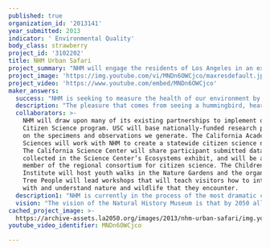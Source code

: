 ```yaml
---
published: true
organization_id: '2013141'
year_submitted: 2013
indicator: ' Environmental Quality'
body_class: strawberry
project_id: '3102202'
title: NHM Urban Safari
project_summary: "NHM will engage the residents of Los Angeles in an extensive program to discover and document the urban wildlife of the L. A. Basin – our local biodiversity. The environmental challenges facing Los Angeles demand innovative solutions that take into account the complex relationship between us and local plants and wildlife – the relationships that form our rich and diverse urban ecosystem. Los Angeles is actually an extremely biodiverse city. Neither scientists nor the public understand the full breadth of that biodiversity. If we, as a city, can understand the scope of the natural world that surrounds us, we will have an essential part of the toolkit to develop our city thoughtfully.\r\n\r\nLos Angeles is in the heart of North America’s only biodiversity hotspot (the California Floristic Province). More than 10 million people live here, along with more species of birds than are found in any other county in the U.S.  However, our knowledge of the identities and distributions of smaller species that live here is astonishingly poor. While we know that there are many native, non-native and invasive species here, there has never been a comprehensive survey of urban biodiversity in L.A. – or any other major metropolis in the world. \r\n \r\nWhy is urban biodiversity important? Biodiversity is the sum of all biological diversity living, from ecosystems to genes, representing the ultimate “survival manual,” documenting unbroken lines of evolutionary success from the origin of life on our planet through all previous mass extinctions. To understand how to manage these ecosystems, we need to know who is here so that we can decide together which species to encourage, which to discourage, and how to do so. As the world’s population becomes more urbanized, our discoveries in Los Angeles can benefit the entire planet.\r\n\r\nNHM’s public research projects will empower Angelenos to influence the future of our landscapes, plants and wildlife. We are using the evolving model of do-it-yourself science – generally known as citizen science – to engage the eyes, ears and cameras of Angelenos in the mapping and stewardship of L.A’s wildlife, the kind that lives all around us but we seldom notice. Angelenos of all ages contribute to this scientific inventory through a variety of mechanisms, from submitting photos to hosting sampling sites in their backyards. Together, our scientists and the public will work together to build place-based strategies for biodiversity conservation that are timely, rooted in local culture and cutting-edge.\r\n  \t\r\nNHM has been leading individual citizen science projects for decades. In 1994 we launched the California Parrot Project which tracked feral parrot populations in Southern California. Since then NHM has initiated the LA spider and butterfly surveys, and a ladybug census for the city. We are greatly expanding our urban biodiversity programs to include a region-wide biodiversity map, a number of specific studies, and a three-year scientific sampling survey of insects and other invertebrates called BioSCAN. NHM is preparing to build on its extensive previous investment in citizen science projects and scale up with a wide-ranging public information and education campaign that will spur Los Angeles residents to even greater involvement with our urban ecosystems.\r\n\r\nOur newest initiative, ZomBee Watch, calls on volunteers to help NHM scientists monitor how parasitic flies lay their eggs in honeybees, causing them to abandon their hives, like zombies, in aimless night flights before dying. Understanding this phenomenon could help explain Colony Collapse Disorder (a syndrome in which worker bees quit their hives) that is threatening the world’s bee population and the future of our food supply. \r\n\r\nBioSCAN will create a transect survey of the insect populations of Los Angeles. Insects are the largest animal component of biological diversity. They are critical to our economic system. Sampling sites include sites from the urban core into the wild hills, from backyards, parks and schoolyards to industrial sites. Microclimate stations will measure variables like temperature and moisture, data which will be useful to make comparisons about how everyday things like porch lights impact our local wildlife. We fully expect to discover and describe hundreds of species during the course of this study – right here in Los Angeles.\r\n\r\nTo conduct and facilitate this work we have built a dedicated team of scientists and educators. We are now building an innovative new website called Nature at NHM. Nature at NHM will provide up-to-the-minute results and information about biodiversity in Los Angeles, connect Angelenos with projects they can participate in, and invite submissions to our BioMap that will provide a long-term view of the flora and fauna of this city as experienced by its residents. This science is critical to our ability to adapt to a rapidly changing world, and the spaces we have built to study it are unprecedented.\r\n"
project_image: 'https://img.youtube.com/vi/MNDn6OWCjco/maxresdefault.jpg'
project_video: 'https://www.youtube.com/embed/MNDn6OWCjco'
maker_answers:
  success: "NHM is seeking to measure the health of our environment by identifying the distribution of species in the Los Angeles area. This information is the basis for broader ecosystem management strategies – informing the development of future parks and open spaces and instilling a sense of environmental responsibility towards our environment. NHM will publish the inventory of species that are discovered and described in peer-reviewed scientific journals – providing a clear, tangible research result. We are confident that we will collect and identify many hundreds of species of insects and invertebrates during the study, including dozens of entirely new species never recorded anywhere else. In total, we expect to accumulate at least 60,000 “lots” (small groups of similar specimens) in our permanent collection that can be used by scientists around the world for further research. \r\n\r\nThe Museum also will track a host of public learning and participation outcomes as well as formal education initiatives within LAUSD to ensure the project’s long-term impact. By involving everyday Angelenos in the process of scientific discovery, we will increase scientific literacy among students and adults alike, and increase a sense of stewardship among the residents of this world-class city and biological hotspot. This is particularly important as we increase by 100,000 the number of schoolchildren we expect to visit annually. NHM has begun implementing tools that will help track success as the project evolves – including baseline surveys that measure interest and knowledge about nature.\r\n\r\nWe expect that participants will gain: \r\n-\tA greater interest in science and the environment. By participating in projects in their schoolyards, backyards, parks and open spaces, schoolchildren and citizens of all ages will understand the relevance of science and nature in their lives. \r\n-\tAn increase in scientific skills related to the project(s) they are working on. \r\n-\tDeeper knowledge of science and the environment that will contribute to a change in attitude regarding the value of science to our community and larger society. \r\n-\tNew, healthier behaviors, especially more time spent outdoors, and engagement in their own communities. Participants will make changes to their own habitats by making their yards more wildlife friendly, by becoming more aware of the impacts of their own habits, and by becoming more involved in local politics. \r\n\r\nNHM will grow existing relationships with LAUSD schools. We are experienced at working with teachers to develop standards-compliant educational materials and curricula. We will target biodiversity and ecosystem awareness, directly affecting not only environmental quality metrics, but education goals as well (a critical area of concern in the LA2050 report). We expect that within the next few years, we will have reached two-thirds of LAUSD.\r\n"
  description: "The pleasure that comes from seeing a hummingbird, hearing a songbird, catching site of a beautiful butterfly, or spying a lizard are well known to rural and suburban dwellers. These experiences are available even in the heart of L.A, where thoughtfully planted pocket parks can quickly attract a rich array of wildlife. Individuals, city planners, school builders and even factories can, with little investment, create biodiverse locations anywhere. This project will make that know-how widely available. NHM will invite and teach Angelenos to see wildlife and understand what attracts it. By engaging everyone in studying this wildlife, and by making the results of our research widely and easily accessible, we will empower everyone to understand that thoughtful planting, even of a single tree, can make all the difference. \r\n\r\nWe now know that we will spend the next century adapting to a changing climate. How we do this in cities is critically important: most people today live in cities. Quality of life depends on environmental quality, which depends not only on chemical and physical parameters, but on ecosystem health. To manage ecosystem health, we must know the players on the stage. We need to know the species that make up our regional biodiversity. Angelenos adapting to a changing climate depend on that knowledge. \r\n\r\nStudies like LA2050 have established that a lack of green space is a detriment to many urban environments. With NHM’s Citizen Science programs, we can document the existing wildlife corridors in our city and provide planners, park designers and community members vital information that can help inform park construction, development and community programming well into the future. NHM’s Citizen Science program elevates open spaces and parks from recreational areas to legitimate biological habitats where ongoing study of our natural world can take place.\r\n\r\nWe reclaimed 3½ acres of parking lot to create a giant living laboratory and field site for the study of local wildlife in our South Los Angeles front yard. Visitors step off the Expo Line train into an oasis of L.A. nature and biodiversity in the heart of the city. Our Nature Gardens have been designed by renowned landscape architect Mia Lehrer, and seeded with dozens of plants and landscape features native to the area. It is growing into a habitat representative of wild Los Angeles. Accompanying the Nature Gardens is the 6,000 sq. ft. Nature Lab where visitors can both report and study L.A. wildlife and its distribution in their neighborhoods and across the city. \r\n"
  collaborators: >-
    NHM will draw upon many of its existing partnerships to implement our
    Citizen Science program. USC will base nationally-funded research projects
    on the specimens and observations we generate. The California Academy of
    Sciences will work with NHM to create a statewide citizen science network.
    The California Science Center will share participant submitted data
    collected in the Science Center’s Ecosystems exhibit, and will be a leading
    member of the regional consortium for citizen science. The Children’s Nature
    Institute will host youth walks in the Nature Gardens and the organization
    Tree People will lead workshops that will teach visitors how to interact
    with and understand nature and wildlife that they encounter. 
  description1: "NHM is currently in the process of the most dramatic changes in its 100-year history. The guiding vision for the $135 million NHM Next Campaign is to bring the Museum’s most important collections and ambitious discoveries out of our science labs to create new visitor experiences that explore the “big picture” of life on our planet and the interrelatedness of our natural and cultural worlds. We are only four months away from completion of this historic transformation. NHM Next is changing the way we can educate our visitor base. Each year, 200,000 visitors from local schools visit the Museum – more than a quarter of all the students in LAUSD – free of charge. NHM has the most diverse, broadest visitor base of any comparable museum in the Western U.S.\r\n\t\r\nAmong the seven major exhibitions that comprise NHM Next are the NHM Nature Gardens and Nature Lab. These exhibits form an expansive indoor-outdoor interface with the urban wildlife of Los Angeles, a site where visitors and researchers can study biodiversity and environmental change as it happens. Visitors will be able to observe and take part in the scientific process, and to learn valuable lessons about our environment. The Nature Lab will be the Museum’s center for Citizen Science. It is a hub of nature investigation and scientific research outfitted with interactive media and tactile “hands-on” experiences to connect the Museum’s exhibits and collections indoors to the “raw material” visitors encounter outdoors. The exhibit will invite visitors to experience the city’s rich biodiversity and give them a way to contribute to real, ongoing study of our urban ecosystem. \r\n\r\nIn addition to the massive physical accomplishments at the Museum, NHM has a team of dozens of researchers, in fields ranging from archaeology to entomology. These world-class researchers are contributing to academic and scientific discourse every day. NHM researchers are frequently published in the highest echelon of scientific journals. Some recent, notable accomplishments from the Museum’s research and collections department include Project 23, a massive, historic discovery of thousands of Ice-age fossils operating in the public eye in Rancho La Brea, in the heart of Mid-City Los Angeles; an NSF-funded biodiversity inventory in Costa Rica led by NHM Entomologist Dr. Brian Brown; and the “Pregnant Plesiosaur” displayed in NHM’s new Dinosaur Hall – NHM paleontologists discovered a perfectly preserved plesiosaur (a 72 million year-old marine reptile) with a fetus inside, that has yielded tremendous scientific knowledge about live birth in these ancient reptiles.\r\n\r\nWith NHM Next we are setting a new example of how a museum can be a part of the life of a great 21st century city. We will serve as a nature, science and culture destination in the heard of Los Angeles County. It is a transformation unprecedented in our history and designed to set the course for the next hundred years.\r\n"
  vision: "The vision of the Natural History Museum is that by 2050 all levels of decision makers in Los Angeles will incorporate biodiversity considerations into their development plans.  We will choose street trees and park plants partly for their biodiversity habitat value. We will consider wildlife corridor value on new transportation right-of-ways, and do away with toxic lawn chemicals, replacing them with plants that attract beneficial bugs that help keep plants healthy. We will be a city committed to developing in a way that is always aware of the biodiversity that surrounds us. Eventually, we want tourists to visit Los Angeles not only for Disneyland and Hollywood, but to see and experience a world-class, cosmopolitan city that treasures and protects its biodiversity. Places like NHM’s Nature Gardens, the Los Angeles River, and Griffith Park will become destinations for understanding and viewing the way that large-scale human development and wildlife can co-exist. \r\n\r\nIt is critical that Angelenos as a whole be engaged in the process of understanding our local biodiversity. NHM will lead the way in modifying urban development to take better advantage of biodiversity and ecosystem services. This has to happen as a partnership between research professionals, environmentally-aware citizens, and governmental policy makers. Engaging the public in the discovery of our biodiversity will clear a path to creating an environmentally-aware social matrix.\r\n\r\nThis biological inventory of L.A. nature, undertaken by NHM in concert with our local community, will change the way we live – creating a better understanding of, and appreciation for, the often-overlooked nature of L.A. The plants we put in our gardens, the light bulbs we use in our outdoor fixtures, the permeability of our driveways, the distance we live from a park – residents will come to understand that all of these choices affect the health of our urban ecosystem, and in turn, the global ecosystem. \r\n\r\nNHM will help Los Angeles become a beacon city for the management of biodiversity, food supply and air and water quality in the face of global warming and other environmental challenges. With our Citizen Science projects, we hope to systematically train our visitors to observe and understand the wildlife that exists in every part of our environment. By tuning in to these everyday observations, in our own neighborhoods and favorite places, our citizens will learn to see environmental change as it is happening and to make small changes to create the city we want – the future we want.\r\n"
cached_project_image: >-
  https://archive-assets.la2050.org/images/2013/nhm-urban-safari/img.youtube.com/vi/MNDn6OWCjco/maxresdefault.jpg
youtube_video_identifier: MNDn6OWCjco

---
```

